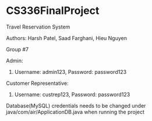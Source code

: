 # CS336FinalProject
Travel Reservation System

Authors: Harsh Patel, Saad Farghani, Hieu Nguyen

Group #7

Admin: 
1. Username: admin123, Password: password123

Customer Representative:
1. Username: custrep123, Password: password123


Database(MySQL) credentials needs to be changed under java/com/air/ApplicationDB.java when running the project

